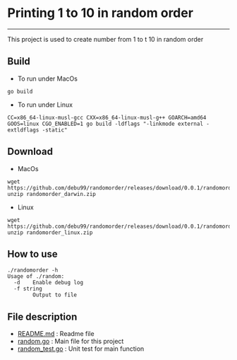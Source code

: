 # Printing 1 to 10 in random order
-----------------------
This project is used to create number from 1 to t 10 in random order

Build
-----------------------
* To run under MacOs
```
go build 
```
* To run under Linux
```
CC=x86_64-linux-musl-gcc CXX=x86_64-linux-musl-g++ GOARCH=amd64 GOOS=linux CGO_ENABLED=1 go build -ldflags "-linkmode external -extldflags -static"
```

Download
-----------------------
* MacOs
```
wget https://github.com/debu99/randomorder/releases/download/0.0.1/randomorder_darwin.zip
unzip randomorder_darwin.zip
```
* Linux
```
wget https://github.com/debu99/randomorder/releases/download/0.0.1/randomorder_linux.zip
unzip randomorder_linux.zip
```

How to use
-----------------------
```
./randomorder -h
Usage of ./random:
  -d    Enable debug log
  -f string
        Output to file
```

File description
-----------------------
* [README.md](./README.md) : Readme file
* [random.go](./randomnumber.go) : Main file for this project
* [random_test.go](./random_test.go) : Unit test for main function

